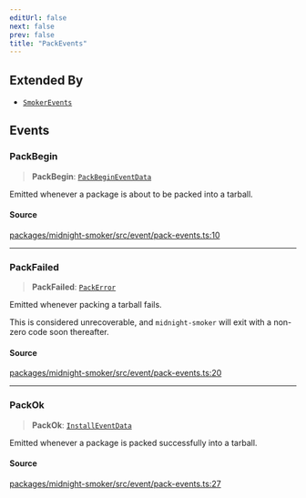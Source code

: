 ```yaml
---
editUrl: false
next: false
prev: false
title: "PackEvents"
---
```


## Extended By

- [`SmokerEvents`](/api/midnight-smoker/midnight-smoker/event/interfaces/smokerevents/)

## Events

### PackBegin

> **PackBegin**: [`PackBeginEventData`](/api/midnight-smoker/midnight-smoker/event/interfaces/packbegineventdata/)

Emitted whenever a package is about to be packed into a tarball.

#### Source

[packages/midnight-smoker/src/event/pack-events.ts:10](https://github.com/boneskull/midnight-smoker/blob/417858b/packages/midnight-smoker/src/event/pack-events.ts#L10)

***

### PackFailed

> **PackFailed**: [`PackError`](/api/midnight-smoker/midnight-smoker/pkg-manager/namespaces/errors/classes/packerror/)

Emitted whenever packing a tarball fails.

This is considered unrecoverable, and `midnight-smoker` will exit with a
non-zero code soon thereafter.

#### Source

[packages/midnight-smoker/src/event/pack-events.ts:20](https://github.com/boneskull/midnight-smoker/blob/417858b/packages/midnight-smoker/src/event/pack-events.ts#L20)

***

### PackOk

> **PackOk**: [`InstallEventData`](/api/midnight-smoker/midnight-smoker/event/interfaces/installeventdata/)

Emitted whenever a package is packed successfully into a tarball.

#### Source

[packages/midnight-smoker/src/event/pack-events.ts:27](https://github.com/boneskull/midnight-smoker/blob/417858b/packages/midnight-smoker/src/event/pack-events.ts#L27)
